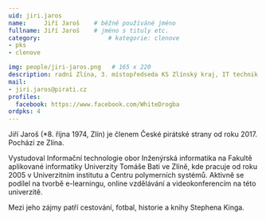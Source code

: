 ```yaml
---
uid: jiri.jaros
name:     Jiří Jaroš  	# běžně používáné jméno
fullname: Jiří Jaroš  	# jméno s tituly etc.
category:                   # kategorie: clenove
- pks
- clenove

img: people/jiri-jaros.png   # 165 x 220
description: radní Zlína, 3. místopředseda KS Zlínský kraj, IT technik # kratký popis, max 160 znaků
mail:
- jiri.jaros@pirati.cz
profiles:
  facebook: https://www.facebook.com/WhiteDrogba
ordpks: 4
---
```


Jiří Jaroš (*8. října 1974, Zlín) je členem České pirátské strany od roku 2017. Pochází ze Zlína.

Vystudoval Informační technologie obor Inženýrská informatika na Fakultě aplikované informatiky Univerzity Tomáše Bati ve Zlíně, kde pracuje od roku 2005 v Univerzitním institutu a Centru polymerních systémů.
Aktivně se podílel na tvorbě e-learningu, online vzdělávání a videokonferencím na této univerzitě.

Mezi jeho zájmy patří cestování, fotbal, historie a knihy Stephena Kinga.
